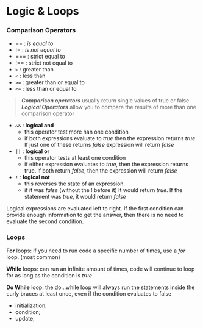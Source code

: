 # Logic & Loops
### Comparison Operators
-  == : *is equal to*
- != : *is not equal to*
- === : strict equal to
- !== : strict not equal to
- ```>``` : greater than
- ```<``` : less than
- ```>=``` : greater than or equal to
- ```<=``` : less than or equal to

> ***Comparison operators*** usually return single values of true or false.
> ***Logical Operators*** allow you to compare the results of more than one comparison operator

- ```&&``` : **logical and**
    - this operator test more han one condition
    - if both expressions evaluate to *true* then the expression returns *true*. If just one of these returns *false* expression will return *false*
- ```||``` : **logical or**
    - this operator tests at least one condition
    - if either expression evaluates to *true*, then the expression returns true. if both return *false*, then the expression will return *false*
- ```!``` : **logical not**
    - this reverses the state of an expression.
    - if it was *false* (without the ! before it) It would return *true*. If the statement was *true*, it would return *false*

Logical expressions are evaluated left to right. If the first condition can provide enough information to get the answer, then there is no need to evaluate the second condition. 

### Loops

**For** loops: if you need to run code a specific number of times, use a *for* loop. (most common)

**While** loops: can run an infinite amount of times, code will continue to loop for as long as the condition is *true*

**Do While** loop: the do...while loop will always run the statements inside the curly braces at least once, even if the condition evaluates to false

- initialization;
- condition;
- update;